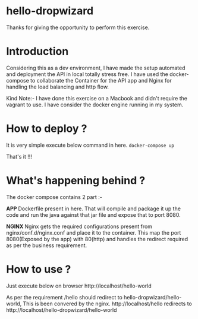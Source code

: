 # hello-dropwizard

Thanks for giving the opportunity to perform this exercise.

# Introduction

Considering this as a dev environment, I have made the setup automated and deployment the API in local totally stress free.
I have used the docker-compose to collaborate the Container for the API app and Nginx for handling the load balancing and http flow.

Kind Note:- I have done this exercise on a Macbook and didn't require the vagrant to use. I have consider the docker engine running in my system.

# How to deploy ?
It is very simple execute below command in here.
`docker-compose up`

That's it !!!

# What's happening behind ?
The docker compose contains 2 part :-

<b> APP </b>
Dockerfile present in here. That will compile and package it up the code and run the java against that jar file and expose that to port 8080.

<b> NGINX </b>
Nginx gets the required configurations present from nginx/conf.d/nginx.conf and place it to the container.
This map the port 8080(Exposed by the app) with 80(http) and handles the redirect required as per the business requirement.

# How to use ?
Just execute below on browser
http://localhost/hello-world

As per the requirement /hello should redirect to hello-dropwizard/hello-world, This is been convered by the nginx.
http://localhost/hello redirects to http://localhost/hello-dropwizard/hello-world
